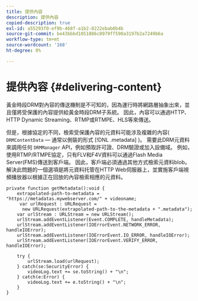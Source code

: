 ```yaml
---
title: 提供內容
description: 提供內容
copied-description: true
exl-id: a55293f0-ef9b-468f-a1b2-8222ebab0b4b
source-git-commit: be43bbbd1051886c8979ff590a3197b2a7249b6a
workflow-type: tm+mt
source-wordcount: '168'
ht-degree: 0%

---
```


# 提供內容 {#delivering-content}

黃金時段DRM對內容的傳送機制是不可知的，因為運行時將網路層抽象出來，並且僅將受保護的內容提供給黃金時段DRM子系統。 因此，內容可以通過HTTP、HTTP Dynamic Streaming、RTMP或RTMPE、HLS等來傳送。

但是，根據協定的不同，檢索受保護內容的元資料可能涉及複雜的內容( `DRMContentData`  — 通常以側裝的形式 [!DNL .metadata] )。 需要此DRM元資料來調用任何 `DRMManager` API，例如預取許可證、DRM驗證或加入設備域。 例如，使用RTMP/RTMPE協定，只有FLV和F4V資料可以通過Flash Media Server(FMS)傳送到客戶端。 因此，客戶端必須通過其他方式檢索元資料blob。 解決此問題的一個選項是將元資料托管在HTTP Web伺服器上，並實施客戶端視頻播放器以根據正在回放的內容檢索相應的元資料。

```
private function getMetadata():void { 
    extrapolated-path-to-metadata = "https://metadatas.mywebserver.com/" + videoname; 
     var urlRequest : URLRequest =  
      new URLRequest(extrapolated-path-to-the-metadata + ".metadata");  
    var urlStream : URLStream = new URLStream();  
    urlStream.addEventListener(Event.COMPLETE, handleMetadata);  
    urlStream.addEventListener(IOErrorEvent.NETWORK_ERROR, handleIOError);  
    urlStream.addEventListener(IOErrorEvent.IO_ERROR, handleIOError);  
    urlStream.addEventListener(IOErrorEvent.VERIFY_ERROR, handleIOError);  
 
    try { 
        urlStream.load(urlRequest);  
    } catch(se:SecurityError) { 
        videoLog.text += se.toString() + "\n";  
    } catch(e:Error) { 
        videoLog.text += e.toString() + "\n";  
    } 
} 
```
